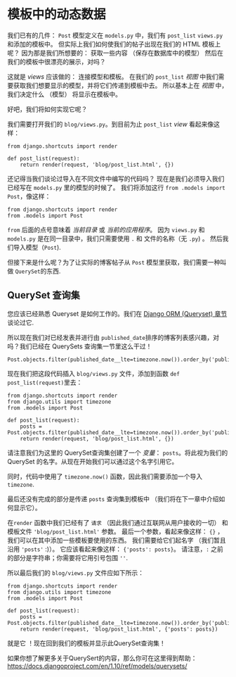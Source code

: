 # 模板中的动态数据

我们已有的几件： `Post` 模型定义在 `models.py` 中，我们有 `post_list` `views.py` 和添加的模板中。 但实际上我们如何使我们的帖子出现在我们的 HTML 模板上呢？ 因为那是我们所想要的： 获取一些内容 （保存在数据库中的模型） 然后在我们的模板中很漂亮的展示，对吗？

这就是 *views* 应该做的： 连接模型和模板。 在我们的 `post_list` *视图* 中我们需要获取我们想要显示的模型，并将它们传递到模板中去。 所以基本上在 *视图* 中，我们决定什么 （模型） 将显示在模板中。

好吧，我们将如何实现它呢？

我们需要打开我们的 `blog/views.py`。到目前为止 `post_list` *view* 看起来像这样：

    from django.shortcuts import render

    def post_list(request):
        return render(request, 'blog/post_list.html', {})


还记得当我们谈论过导入在不同文件中编写的代码吗？ 现在是我们必须导入我们已经写在 `models.py` 里的模型的时候了。 我们将添加这行 `from .models import Post`，像这样：

    from django.shortcuts import render
    from .models import Post


`from` 后面的点号意味着 *当前目录* 或 *当前的应用程序*。 因为 `views.py` 和 `models.py` 是在同一目录中，我们只需要使用 `.` 和 文件的名称（无 `.py`) 。 然后我们导入模型（`Post`).

但接下来是什么呢？为了让实际的博客帖子从 `Post` 模型里获取，我们需要一种叫做 `QuerySet`的东西.

## QuerySet 查询集

您应该已经熟悉 Queryset 是如何工作的。我们在 [Django ORM (Queryset) 章节][1]谈论过它.

 [1]: ../django_orm/README.md

所以现在我们对已经发表并进行由 `published_date`排序的博客列表感兴趣，对吗？我们已经在 QuerySets 查询集一节里这么干过！

    Post.objects.filter(published_date__lte=timezone.now()).order_by('published_date')


现在我们把这段代码插入 `blog/views.py` 文件，添加到函数 `def post_list(request)`里去：

    from django.shortcuts import render
    from django.utils import timezone
    from .models import Post

    def post_list(request):
        posts = Post.objects.filter(published_date__lte=timezone.now()).order_by('published_date')
        return render(request, 'blog/post_list.html', {})


请注意我们为这里的 QuerySet查询集创建了一个 *变量*： `posts`。将此视为我们的 QuerySet 的名字。从现在开始我们可以通过这个名字引用它。

同时，代码中使用了 `timezone.now()` 函数，因此我们需要添加一个导入 `timezone`.

最后还没有完成的部分是传递 `posts` 查询集到模板中 （我们将在下一章中介绍如何显示它）。

在`render` 函数中我们已经有了 `请求` （因此我们通过互联网从用户接收的一切） 和模板文件 `'blog/post_list.html'` 参数。 最后一个参数，看起来像这样： `{}` ，我们可以在其中添加一些模板要使用的东西。 我们需要给它们起名字 （我们暂且沿用 `'posts'` :)）。 它应该看起来像这样： `{'posts': posts}`。 请注意，`:` 之前的部分是字符串；你需要将它用引号包围 `''`.

所以最后我们的 `blog/views.py` 文件应如下所示：

    from django.shortcuts import render
    from django.utils import timezone
    from .models import Post

    def post_list(request):
        posts = Post.objects.filter(published_date__lte=timezone.now()).order_by('published_date')
        return render(request, 'blog/post_list.html', {'posts': posts})


就是它 ！现在回到我们的模板并显示此QuerySet查询集！

如果你想了解更多关于QuerySert的内容，那么你可在这里得到帮助：https://docs.djangoproject.com/en/1.10/ref/models/querysets/
